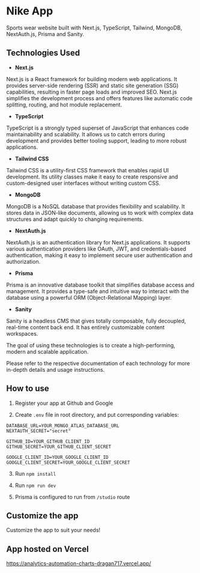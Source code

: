 # Nike App

Sports wear website built with Next.js, TypeScript, Tailwind, MongoDB, NextAuth.js, Prisma and Sanity.

## Technologies Used

- **Next.js**

Next.js is a React framework for building modern web applications. It provides server-side rendering (SSR) and static site generation (SSG) capabilities, resulting in faster page loads and improved SEO. Next.js simplifies the development process and offers features like automatic code splitting, routing, and hot module replacement.

- **TypeScript**

TypeScript is a strongly typed superset of JavaScript that enhances code maintainability and scalability. It allows us to catch errors during development and provides better tooling support, leading to more robust applications.

- **Tailwind CSS**

Tailwind CSS is a utility-first CSS framework that enables rapid UI development. Its utility classes make it easy to create responsive and custom-designed user interfaces without writing custom CSS.

- **MongoDB**

MongoDB is a NoSQL database that provides flexibility and scalability. It stores data in JSON-like documents, allowing us to work with complex data structures and adapt quickly to changing requirements.

- **NextAuth.js**

NextAuth.js is an authentication library for Next.js applications. It supports various authentication providers like OAuth, JWT, and credentials-based authentication, making it easy to implement secure user authentication and authorization.

- **Prisma**

Prisma is an innovative database toolkit that simplifies database access and management. It provides a type-safe and intuitive way to interact with the database using a powerful ORM (Object-Relational Mapping) layer.

- **Sanity**

Sanity is a headless CMS that gives totally composable, fully decoupled, real-time content back end. It has entirely customizable content workspaces.

The goal of using these technologies is to create a high-performing, modern and scalable application.

Please refer to the respective documentation of each technology for more in-depth details and usage instructions.

## How to use

1. Register your app at Github and Google

2. Create `.env` file in root directory, and put corresponding variables:

```
DATABASE_URL=YOUR_MONGO_ATLAS_DATABASE_URL
NEXTAUTH_SECRET="secret"

GITHUB_ID=YOUR_GITHUB_CLIENT_ID
GITHUB_SECRET=YOUR_GITHUB_CLIENT_SECRET

GOOGLE_CLIENT_ID=YOUR_GOOGLE_CLIENT_ID
GOOGLE_CLIENT_SECRET=YOUR_GOOGLE_CLIENT_SECRET
```

3. Run `npm install`

4. Run `npm run dev`

5. Prisma is configured to run from `/studio` route

## Customize the app

Customize the app to suit your needs!

## App hosted on Vercel

https://analytics-automation-charts-dragan717.vercel.app/
